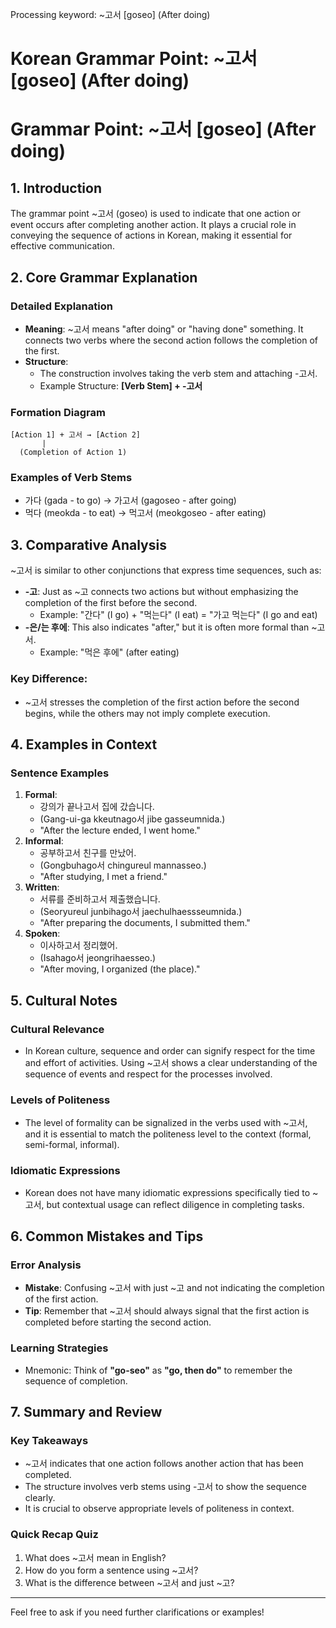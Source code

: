 Processing keyword: ~고서 [goseo] (After doing)
# Korean Grammar Point: ~고서 [goseo] (After doing)
# Grammar Point: ~고서 [goseo] (After doing)
## 1. Introduction
The grammar point ~고서 (goseo) is used to indicate that one action or event occurs after completing another action. It plays a crucial role in conveying the sequence of actions in Korean, making it essential for effective communication.
## 2. Core Grammar Explanation
### Detailed Explanation
- **Meaning**: ~고서 means "after doing" or "having done" something. It connects two verbs where the second action follows the completion of the first.
- **Structure**: 
  - The construction involves taking the verb stem and attaching -고서. 
  - Example Structure: **[Verb Stem] + -고서**
### Formation Diagram
```
[Action 1] + 고서 → [Action 2]
       |
  (Completion of Action 1)
```
### Examples of Verb Stems
- 가다 (gada - to go) → 가고서 (gagoseo - after going)
- 먹다 (meokda - to eat) → 먹고서 (meokgoseo - after eating)
## 3. Comparative Analysis
~고서 is similar to other conjunctions that express time sequences, such as:
- **-고**: Just as ~고 connects two actions but without emphasizing the completion of the first before the second.
  - Example: "간다" (I go) + "먹는다" (I eat) = "가고 먹는다" (I go and eat)
- **-은/는 후에**: This also indicates "after," but it is often more formal than ~고서.
  - Example: "먹은 후에" (after eating)
### Key Difference:
- ~고서 stresses the completion of the first action before the second begins, while the others may not imply complete execution.
## 4. Examples in Context
### Sentence Examples
1. **Formal**:
   - 강의가 끝나고서 집에 갔습니다.
   - (Gang-ui-ga kkeutnago서 jibe gasseumnida.)
   - "After the lecture ended, I went home."
2. **Informal**:
   - 공부하고서 친구를 만났어.
   - (Gongbuhago서 chingureul mannasseo.)
   - "After studying, I met a friend."
3. **Written**:
   - 서류를 준비하고서 제출했습니다.
   - (Seoryureul junbihago서 jaechulhaessseumnida.)
   - "After preparing the documents, I submitted them."
4. **Spoken**:
   - 이사하고서 정리했어.
   - (Isahago서 jeongrihaesseo.)
   - "After moving, I organized (the place)."
## 5. Cultural Notes
### Cultural Relevance
- In Korean culture, sequence and order can signify respect for the time and effort of activities. Using ~고서 shows a clear understanding of the sequence of events and respect for the processes involved.
### Levels of Politeness
- The level of formality can be signalized in the verbs used with ~고서, and it is essential to match the politeness level to the context (formal, semi-formal, informal).
### Idiomatic Expressions
- Korean does not have many idiomatic expressions specifically tied to ~고서, but contextual usage can reflect diligence in completing tasks.
## 6. Common Mistakes and Tips
### Error Analysis
- **Mistake**: Confusing ~고서 with just ~고 and not indicating the completion of the first action.
- **Tip**: Remember that ~고서 should always signal that the first action is completed before starting the second action.
### Learning Strategies
- Mnemonic: Think of **"go-seo"** as **"go, then do"** to remember the sequence of completion.
## 7. Summary and Review
### Key Takeaways
- ~고서 indicates that one action follows another action that has been completed.
- The structure involves verb stems using -고서 to show the sequence clearly.
- It is crucial to observe appropriate levels of politeness in context.
### Quick Recap Quiz
1. What does ~고서 mean in English?
2. How do you form a sentence using ~고서?
3. What is the difference between ~고서 and just ~고?
---
Feel free to ask if you need further clarifications or examples!

